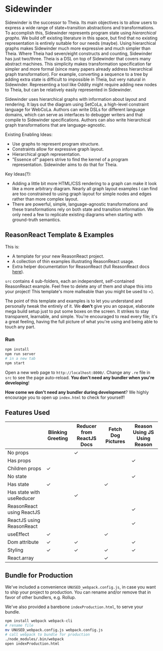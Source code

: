 # Sidewinder

Sidewinder is the successor to Theia. Its main objectives is to allow users to express a wide range
of state+transition abstractions and transformations. To accomplish this, Sidewinder represents
program state using *hierarchical graphs*. We build off existing literature in this space, but find
that no existing representation is entirely suitable for our needs (maybe). Using hierarchical
graphs makes Sidewinder much more expressive and much simpler than Theia. Where Theia had
seven/eight constructs and counting, Sidewinder has just two/three. Theia is a DSL on top of
Sidewinder that covers many abstract machines. This simplicity makes transformation specification
far simpler and more formal (since many papers already address hierarchical graph transformation).
For example, converting a sequence to a tree by adding extra state is difficult to impossible in
Theia, but very natural in Sidewinder. Representing a tool like Oddity might require adding new
nodes to Theia, but can be relatively easily represented in Sidewinder.

Sidewinder uses hierarchical graphs with information about layout and rendering. It lays out the
diagram using SetCoLa, a high-level constraint language for WebCoLa. Authors can write DSLs for
different language domains, which can serve as interfaces to debugger writers and that compile to
Sidewinder specifications. Authors can also write hierarchical graph transformations that are
language-agnostic.

Existing Enabling Ideas:
- Use graphs to represent program structure.
- Constraints allow for expressive graph layout.
- Hierarchical graph representation.
- "Essence of" papers strive to find the kernel of a program representation. Sidewinder aims to do
  that for Theia.

Key Ideas(?):
- Adding a little bit more HTML/CSS rendering to a graph can make it look like a more arbitrary
  diagram. Nearly all graph layout examples I can find are too constrained to using graph layout for
  simple nodes and edges rather than more complex layout.
- There are powerful, simple, language-agnostic transformations and these transformations rely on
  both state and transition information. We only need a few to replicate existing diagrams when
  starting with ground-truth semantics.

## ReasonReact Template & Examples

This is:
- A template for your new ReasonReact project.
- A collection of thin examples illustrating ReasonReact usage.
- Extra helper documentation for ReasonReact (full ReasonReact docs [here](https://reasonml.github.io/reason-react/)).

`src` contains 4 sub-folders, each an independent, self-contained ReasonReact example. Feel free to delete any of them and shape this into your project! This template's more malleable than you might be used to =).

The point of this template and examples is to let you understand and personally tweak the entirely of it. We **don't** give you an opaque, elaborate mega build setup just to put some boxes on the screen. It strikes to stay transparent, learnable, and simple. You're encouraged to read every file; it's a great feeling, having the full picture of what you're using and being able to touch any part.

### Run

```sh
npm install
npm run server
# in a new tab
npm start
```

Open a new web page to `http://localhost:8000/`. Change any `.re` file in `src` to see the page auto-reload. **You don't need any bundler when you're developing**!

**How come we don't need any bundler during development**? We highly encourage you to open up `index.html` to check for yourself!

## Features Used

|                           | Blinking Greeting | Reducer from ReactJS Docs | Fetch Dog Pictures | Reason Using JS Using Reason |
|---------------------------|------------------|----------------------------|--------------------|------------------------------|
| No props                  |                  | ✓                          |                    |                             |
| Has props                 |                  |                            |                    | ✓                           |
| Children props            | ✓                |                            |                    |                             |
| No state                  |                  |                            |                    | ✓                           |
| Has state                 | ✓                |                            |  ✓                 |                             |
| Has state with useReducer |                  | ✓                          |                    |                             |
| ReasonReact using ReactJS |                  |                            |                    | ✓                           |
| ReactJS using ReasonReact |                  |                            |                    | ✓                           |
| useEffect                 | ✓                |                            |  ✓                |                             |
| Dom attribute             | ✓                | ✓                          |                   | ✓                           |
| Styling                   | ✓                | ✓                          |  ✓                | ✓                           |
| React.array               |                  |                            |  ✓                 |                             |

## Bundle for Production

We've included a convenience `UNUSED_webpack.config.js`, in case you want to ship your project to production. You can rename and/or remove that in favor of other bundlers, e.g. Rollup.

We've also provided a barebone `indexProduction.html`, to serve your bundle.

```sh
npm install webpack webpack-cli
# rename file
mv UNUSED_webpack.config.js webpack.config.js
# call webpack to bundle for production
./node_modules/.bin/webpack
open indexProduction.html
```
